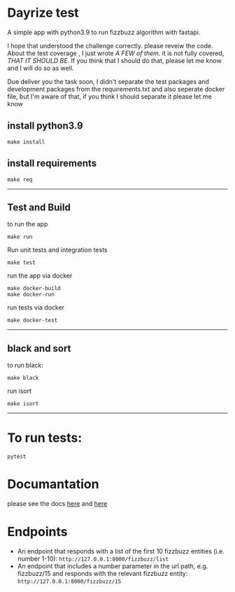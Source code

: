Dayrize test
=============
A simple app with python3.9 to run fizzbuzz algorithm with fastapi.

I hope that understood the challenge correctly. please reveiw the code.
About the test coverage , I just wrote *A FEW of them*. it is not fully covered, *THAT IT SHOULD BE*.
If you think that I should do that, please let me know and I will do so as well.

Due deliver you the task soon, I didn't separate the test packages and development packages from the requirements.txt and also seperate docker file, but I'm aware of that, if you think I should separate it please let me know

install python3.9
------------
```
make install
```

install requirements
-----------
```
make req
```

------------

## Test and Build

to run the app
```
make run
```

Run unit tests and integration tests
```
make test
```

run the app via docker
```
make docker-build
make docker-run
```

run tests via docker
```
make docker-test
```

-----------
## black and sort

to run black:
```
make black
```

run isort
```
make isort
```

-----------

# To run tests:
`pytest`

# Documantation
please see the docs [here](http://127.0.0.1:8000/docs) and [here](http://127.0.0.1:8000/redoc)

# Endpoints
* An endpoint that responds with a list of the first 10 fizzbuzz entities (i.e. number 1-10): `http://127.0.0.1:8000/fizzbuzz/list`
* An endpoint that includes a number parameter in the url path, e.g. fizzbuzz/15 and responds with the relevant fizzbuzz entity: `http://127.0.0.1:8000/fizzbuzz/15`


